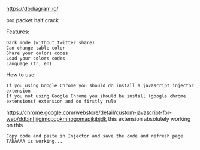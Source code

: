https://dbdiagram.io/

pro packet half crack

Features:

	Dark mode (without twitter share)
	Can change table color
	Share your colors codes
	Load your colors codes
	Language (tr, en)

How to use:

	If you using Google Chrome you should do install a javascript injector extension
	If you not using Google Chrome you should be install (google chrome extensions) extension and do firstly rule

https://chrome.google.com/webstore/detail/custom-javascript-for-web/ddbjnfjiigjmcpcpkmhogomapikjbjdk this extension absolutely working on this	

	Copy code and paste in Injector and save the code and refresh page TADAAAA is working...
